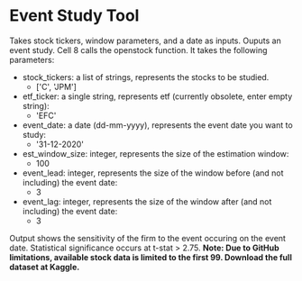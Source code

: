 # Event Study Tool
Takes stock tickers, window parameters, and a date as inputs. Ouputs an event study. Cell 8 calls the openstock function. It takes the following parameters:

* stock_tickers: a list of strings, represents the stocks to be studied.
  * ['C', 'JPM']
* etf_ticker: a single string, represents etf (currently obsolete, enter empty string):
  * 'EFC'
* event_date: a date (dd-mm-yyyy), represents the event date you want to study:
  * '31-12-2020'
* est_window_size: integer, represents the size of the estimation window:
  * 100
* event_lead: integer, represents the size of the window before (and not including) the event date:
  * 3
* event_lag: integer, represents the size of the window after (and not including) the event date:
  * 3

Output shows the sensitivity of the firm to the event occuring on the event date. Statistical significance occurs at t-stat > 2.75.
**Note: Due to GitHub limitations, available stock data is limited to the first 99. Download the full dataset at Kaggle.**
